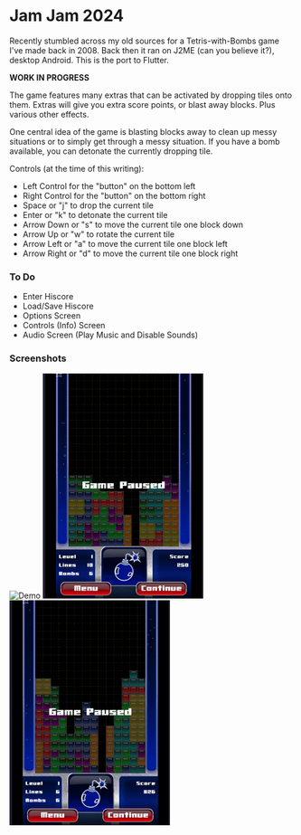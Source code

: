 # Jam Jam 2024

Recently stumbled across my old sources for a Tetris-with-Bombs game I've made
back in 2008. Back then it ran on J2ME (can you believe it?), desktop
Android. This is the port to Flutter.

**WORK IN PROGRESS**

The game features many extras that can be activated by dropping tiles onto
them. Extras will give you extra score points, or blast away blocks. Plus
various other effects.

One central idea of the game is blasting blocks away to clean up messy
situations or to simply get through a messy situation. If you have a bomb
available, you can detonate the currently dropping tile.

Controls (at the time of this writing):

- Left Control for the "button" on the bottom left
- Right Control for the "button" on the bottom right
- Space or "j" to drop the current tile
- Enter or "k" to detonate the current tile
- Arrow Down or "s" to move the current tile one block down
- Arrow Up or "w" to rotate the current tile
- Arrow Left or "a" to move the current tile one block left
- Arrow Right or "d" to move the current tile one block right

### To Do

- Enter Hiscore
- Load/Save Hiscore
- Options Screen
- Controls (Info) Screen
- Audio Screen (Play Music and Disable Sounds)

### Screenshots

![Demo](images/demo.gif)
![Eraser](images/eraser.gif)
![Messy](images/messy.gif)
